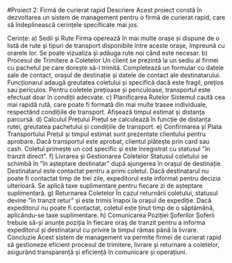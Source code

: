 #Proiect 2: Firmă de curierat rapid
Descriere
Acest proiect constă în dezvoltarea un sistem de management pentru o firmă de curierat rapid, care să îndeplinească cerințele specificate mai jos.

Cerințe:
a) Sedii și Rute
Firma operează în mai multe orașe și dispune de o listă de rute și tipuri de transport disponibile între aceste orașe, împreună cu orarele lor.
Se poate vizualiza și adăuga rute noi când este necesar.
b) Procesul de Trimitere a Coletelor
Un client se prezintă la un sediu al firmei cu pachetul pe care dorește să-l trimită.
Completează un formular cu datele sale de contact, orașul de destinație și datele de contact ale destinatarului.
Funcționarul adaugă greutatea coletului și specifică dacă este fragil, prețios sau periculos.
Pentru coletele prețioase și periculoase, transportul este efectuat doar în condiții adecvate.
c) Planificarea Rutelor
Sistemul caută cea mai rapidă rută, care poate fi formată din mai multe trasee individuale, respectând condițiile de transport.
Afișează timpul estimat și distanța parcursă.
d) Calculul Prețului
Prețul se calculează în funcție de distanța rutei, greutatea pachetului și condițiile de transport.
e) Confirmarea și Plata Transportului
Prețul și timpul estimat sunt prezentate clientului pentru aprobare.
Dacă transportul este aprobat, clientul plătește prin card sau cash.
Coletul primește un cod specific și este înregistrat cu statusul "în tranzit direct".
f) Livrarea și Gestionarea Coletelor
Statusul coletului se schimbă în "în așteptare destinatar" după ajungerea în orașul de destinație.
Destinatarul este contactat pentru a primi coletul.
Dacă destinatarul nu poate fi contactat timp de trei zile, expeditorul este informat pentru decizia ulterioară.
Se aplică taxe suplimentare pentru fiecare zi de așteptare suplimentară.
g) Returnarea Coletelor
În cazul returnării coletului, statusul devine "în tranzit retur" și este trimis înapoi la orașul de expediție.
Dacă expeditorul nu poate fi contactat, coletul este ținut timp de o săptămână, aplicându-se taxe suplimentare.
h) Comunicarea Poziției Șoferilor
Șoferii trebuie să-și anunțe poziția în fiecare oraș de tranzit pentru a informa expeditorul și destinatarul cu privire la timpul rămas până la livrare.
Concluzie
Acest sistem de management va permite firmei de curierat rapid să gestioneze eficient procesul de trimitere, livrare și returnare a coletelor, asigurând transparență și eficiență în comunicare și operațiuni.